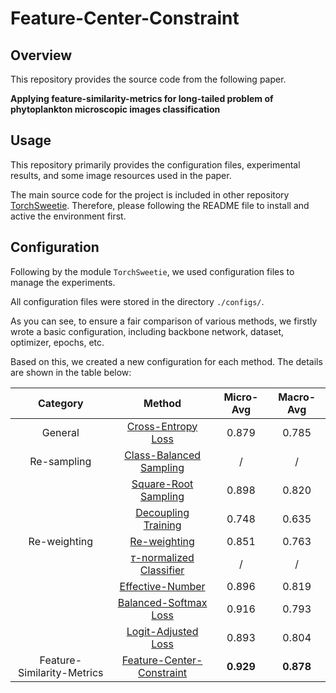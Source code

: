 # Feature-Center-Constraint

## Overview

This repository provides the source code from the following paper.

**Applying feature-similarity-metrics for long-tailed problem of phytoplankton microscopic images classification**

## Usage

This repository primarily provides the configuration files, experimental results, and some image resources used in the paper. 

The main source code for the project is included in other repository [TorchSweetie](https://github.com/SikaAntler/TorchSweetie). Therefore, please following the README file to install and active the environment first.

## Configuration

Following by the module `TorchSweetie`, we used configuration files to manage the experiments. 

All configuration files were stored in the directory `./configs/`.

As you can see, to ensure a fair comparison of various methods, we firstly wrote a basic configuration, including backbone network, dataset, optimizer, epochs, etc.

Based on this, we created a new configuration for each method. The details are shown in the table below:

|          Category          |                            Method                            | Micro-Avg | Macro-Avg |
| :------------------------: | :----------------------------------------------------------: | :-------: | :-------: |
|          General           |          [Cross-Entropy Loss](./configs/base.yaml)           |   0.879   |   0.785   |
|        Re-sampling         | [Class-Balanced Sampling](./configs/class-balanced-sampling.yaml) |     /     |     /     |
|                            | [Square-Root Sampling](./configs/square-root-sampling.yaml)  |   0.898   |   0.820   |
|                            |  [Decoupling Training](./configs/decoupling-training.yaml)   |   0.748   |   0.635   |
|        Re-weighting        |         [Re-weighting](./configs/re-weighting.yaml)          |   0.851   |   0.763   |
|                            | [$\tau$-normalized Classifier](./configs/tau-normalized-classifier.yaml) |     /     |     /     |
|                            |     [Effective-Number](./configs/effective-number.yaml)      |   0.896   |   0.819   |
|                            | [Balanced-Softmax Loss](./configs/balanced-softmax-loss.yaml) |   0.916   |   0.793   |
|                            |  [Logit-Adjusted Loss](./configs/logit-adjusted-loss.yaml)   |   0.893   |   0.804   |
| Feature-Similarity-Metrics | [Feature-Center-Constraint](./configs/feature-center-constraint.yaml) | **0.929** | **0.878** |

